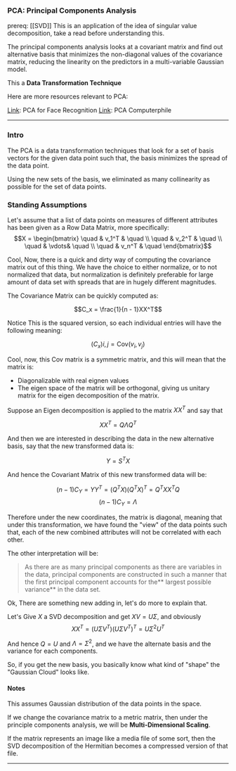 ### PCA: Principal Components Analysis 

prereq: [[SVD]] This is an application of the idea of singular value decomposition, take a read before understanding this. 

The principal components analysis looks at a covariant matrix and find out alternative basis that minimizes the non-diagonal values of the covariance matrix, reducing the linearity on the predictors in a multi-variable Gaussian model.

This a **Data Transformation Technique**

Here are more resources relevant to PCA: 

[Link](https://www.youtube.com/watch?v=8BTv-KZ2Bh8&ab_channel=AMATH301): PCA for Face Recognition
[Link](https://www.youtube.com/watch?v=TJdH6rPA-TI&ab_channel=Computerphile): PCA Computerphile

---

### Intro
The PCA is a data transformation techniques that look for a set of basis vectors for the given data point such that, the basis minimizes the spread of the data point. 

Using the new sets of the basis, we eliminated as many collinearity as possible for the set of data points. 

### Standing Assumptions 

Let's assume that a list of data points on measures of different attributes has been given as a Row Data Matrix, more specifically: 
$$X = \begin{bmatrix}
\quad & v_1^T & \quad \\ 
\quad & v_2^T & \quad \\
\quad & \vdots& \quad \\
\quad & v_n^T & \quad
\end{bmatrix}$$

Cool, Now, there is a quick and dirty way of computing the covariance matrix out of this thing. We have the choice to either normalize, or to not normalized that data, but normalization is definitely preferable for large amount of data set with spreads that are in hugely different magnitudes. 

The Covariance Matrix can be quickly computed as: 

$$C_x = \frac{1}{n - 1}XX^T$$

Notice This is the squared version, so each individual entries will have the following meaning: 

$$(C_x){i, j} = \text{Cov}(v_i, v_j)$$

Cool, now, this Cov matrix is a symmetric matrix, and this will mean that the matrix is: 

* Diagonalizable with real eignen values 
* The eigen space of the matrix will be orthogonal, giving us unitary matrix for the eigen decomposition of the matrix. 


Suppose an Eigen decomposition is applied to the matrix $XX^T$ and say that 

$$XX^T = Q\Lambda Q^T$$

And then we are interested in describing the data in the new alternative basis, say that the new transformed data is: 

$$
Y = S^TX
$$

And hence the Covariant Matrix of this new transformed data will be: 

$$
(n - 1)C_Y = YY^T = (Q^TX)(Q^TX)^T
= Q^TXX^TQ
$$
$$
(n - 1)C_Y = \Lambda
$$

Therefore under the new coordinates, the matrix is diagonal, meaning that under this transformation, we have found the "view" of the data points such that, each of the new combined attributes will not be correlated with each other. 

The other interpretation will be: 

> As there are as many principal components as there are variables in the data, principal components are constructed in such a manner that the first principal component accounts for the** largest possible variance** in the data set.

Ok, There are something new adding in, let's do more to explain that. 

Let's Give $X$ a SVD decomposition and get $XV = U\Sigma$, and obviously 
$$
XX^T = (U\Sigma V^T)(U\Sigma V^T)^T = U\Sigma^2 U^T
$$

And hence $Q = U$ and $\Lambda = \Sigma^2$, and we have the alternate basis and the variance for each components. 


So, if you get the new basis, you basically know what kind of "shape" the "Gaussian Cloud" looks like. 

#### Notes

This assumes Gaussian distribution of the data points in the space. 

If we change the covariance matrix to a metric matrix, then under the principle components analysis, we will be **Multi-Dimensional Scaling**. 

If the matrix represents an image like a media file of some sort, then the SVD decomposition of the Hermitian becomes a compressed version of that file. 

--- 

